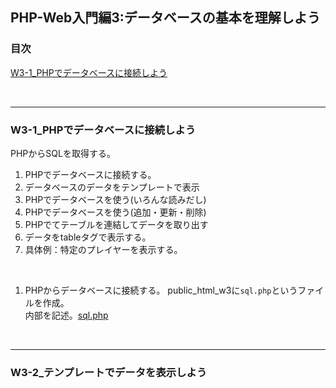 ## PHP-Web入門編3:データベースの基本を理解しよう


### 目次
[W3-1_PHPでデータベースに接続しよう](#W3-1_PHPでデータベースに接続しよう)</br>



</br>

***

### W3-1_PHPでデータベースに接続しよう
PHPからSQLを取得する。
1. PHPでデータベースに接続する。
2. データベースのデータをテンプレートで表示
3. PHPでデータベースを使う(いろんな読みだし)
4. PHPでデータベースを使う(追加・更新・削除)
5. PHPでてテーブルを連結してデータを取り出す
6. データをtableタグで表示する。
7. 具体例：特定のプレイヤーを表示する。
</br>

1. PHPからデータベースに接続する。
public_html_w3に`sql.php`というファイルを作成。</br>
内部を記述。[sql.php](/public_html_w3/sql.php)</br>
</br>

***

### W3-2_テンプレートでデータを表示しよう

